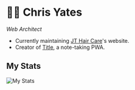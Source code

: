 # 👨‍💻 Chris Yates
*Web Architect*

- Currently maintaining [JT Hair Care](https://jthaircare.com/)'s website.
- Creator of [Title](https://chrisyates.dev/title-notes), a note-taking PWA.

My Stats
--
![My Stats](https://github-readme-stats.vercel.app/api?username=totalchris&show_icons=true&theme=dark&border_radius=30)

